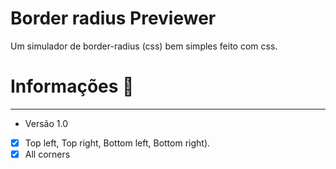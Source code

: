 # Border radius Previewer
 Um simulador de border-radius (css) bem simples feito com css.
 
 # Informações 🖖
***
- Versão 1.0
- [x] Top left, Top right, Bottom left, Bottom right).
- [x] All corners
